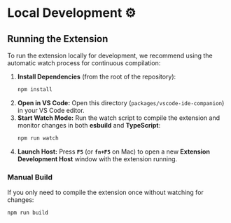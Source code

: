 # Local Development ⚙️

## Running the Extension

To run the extension locally for development, we recommend using the automatic watch process for continuous compilation:

1.  **Install Dependencies** (from the root of the repository):
    ```bash
    npm install
    ```
2.  **Open in VS Code:** Open this directory (`packages/vscode-ide-companion`) in your VS Code editor.
3.  **Start Watch Mode:** Run the watch script to compile the extension and monitor changes in both **esbuild** and **TypeScript**:
    ```bash
    npm run watch
    ```
4.  **Launch Host:** Press **`F5`** (or **`fn+F5`** on Mac) to open a new **Extension Development Host** window with the extension running.

### Manual Build

If you only need to compile the extension once without watching for changes:

```bash
npm run build
```
